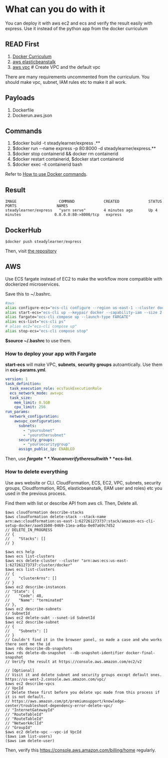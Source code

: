# What can you do with it

You can deploy it with aws ec2 and ecs and verify the result easily with express. Use it instead of the python app from the docker curriculum

## READ First

1. [Docker Curriculum](https://docker-curriculum.com/#docker-on-aws)
2. [aws elasticbeanstalk](https://console.aws.amazon.com/elasticbeanstalk)
3. [aws vpc](https://console.aws.amazon.com/vpc/) # Create VPC and the default vpc

There are many requirements uncommented from the curriculum. You should make vpc, subnet, IAM rules etc to make it all work.

## Payloads

1. Dockerfile
2. Dockerun.aws.json

## Commands

1. $docker build -t steadylearner/express .**
2. $docker run --name express -p 80:8000 -d steadylearner/express.**
3. $docker stop containerid && docker rm containerid
4. $docker restart containerid, $docker start containerid
5. $docker exec -it containerid bash

Refer to [How to use Docker commands](https://www.steadylearner.com/blog/read/How-to-use-Docker-commands).

## Result

```console
IMAGE                   COMMAND             CREATED             STATUS                     PORTS                  NAMES
steadylearner/express   "yarn serve"        4 minutes ago       Up 4 minutes               0.0.0.0:80->8000/tcp   express
```

## DockerHub

```console
$docker push steadylearner/express
```

Then, visit [the repository](https://hub.docker.com/repository/docker/steadylearner/express)

## AWS

Use ECS fargate instead of EC2 to make the workflow more compatible with dockerized microservices. 

Save this to ~/.bashrc.

```bash
#aws 
alias configure-ecs="ecs-cli configure --region us-east-1 --cluster docker"
alias start-ecs="ecs-cli up --keypair docker --capability-iam --size 2 --instance-type t2.micro --force"
alias fargate="ecs-cli compose up --launch-type FARGATE"
alias ecs-list="ecs-cli ps"
# alias ec2="ecs-cli compose up"
alias stop-ecs="ecs-cli compose stop"
```
**$source ~/.bashrc** to use them.

### How to deploy your app with Fargate

**start-ecs** will make VPC, **subnets**, **security groups** autoamtically. Use them in **ecs-params.yml**.

```yml
version: 1
task_definition:
  task_execution_role: ecsTaskExecutionRole
  ecs_network_mode: awsvpc
  task_size:
    mem_limit: 0.5GB
    cpu_limit: 256
run_params:
  network_configuration:
    awsvpc_configuration:
      subnets:
        - "yoursubnet"
        - "yourothersubnet"
      security_groups:
        - "yoursecuritygroup"
      assign_public_ip: ENABLED
```

Then, use **$fargate**. You can verify the result with **$ecs-list**.

### How to delete everything

Use aws website or CLI. CloudFormation, ECS, EC2, VPC, subnets, security groups, Cloudformation, RDS, elasticbeanstalk, (IAM user and roles) etc you used in the previous process. 

Find them with list or describe API from aws cli. Then, Delete all.

```console
$aws cloudformation describe-stacks
$aws cloudformation delete-stack --stack-name arn:aws:cloudformation:us-east-1:627261273737:stack/amazon-ecs-cli-setup-docker/aae51b00-0469-11ea-a4ba-0e07a69c7d52
// DELETE_IN_PROGRESS
// {
//    "Stacks": []
// }

$aws ecs help
$aws ecs list-clusters
$aws ecs delete-cluster --cluster "arn:aws:ecs:us-east-1:627261273737:cluster/docker"
$aws ecs list-clusters
// {
//    "clusterArns": []
// }
$aws ec2 describe-instances
// "State": {
//    "Code": 48,
//    "Name": "terminated"
// },
$aws ec2 describe-subnets
// SubnetId
$aws ec2 delete-subt --sunet-id SubnetId
$aws ec2 describe-subnet
// {
//    "Subnets": []
// }
// Couldn't find it in the browser panel, so made a case and who works there sent me the id
$aws rds describe-db-snapshots
$aws rds delete-db-snapshot  --db-snapshot-identifier docker-final-snapshot
// Verify the result at https://console.aws.amazon.com/ec2/v2

// [Optional]
// Visit it and delete subnet and security groups except default ones. https://us-west-2.console.aws.amazon.com/vpc/
$aws ec2 describe-vpcs
// VpcId
// Delete these first before you delete vpc made from this process if it is not default.
// https://aws.amazon.com/pt/premiumsupport/knowledge-center/troubleshoot-dependency-error-delete-vpc/
// "InternetGatewayId"
// "RouteTableId"
// "RouteTableId"
// "NetworkAclId"
// "GroupId"
$aws ec2 delete-vpc --vpc-id VpcId
($aws iam list-users)
($aws iam delete-user)
```

Then, verify this https://console.aws.amazon.com/billing/home regularly.
